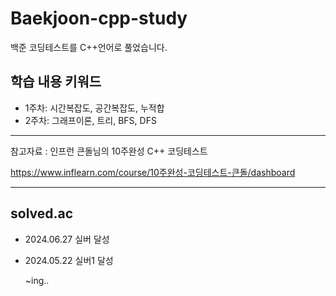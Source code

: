# Baekjoon-cpp-study

백준 코딩테스트를 C++언어로 풀었습니다.  


## 학습 내용 키워드
- 1주차: 시간복잡도, 공간복잡도, 누적합
- 2주차: 그래프이론, 트리, BFS, DFS

---

참고자료 : 인프런 큰돌님의 10주완성 C++ 코딩테스트

https://www.inflearn.com/course/10주완성-코딩테스트-큰돌/dashboard


---
## solved.ac

- 2024.06.27 실버 달성
- 2024.05.22 실버1 달성

  ~ing..
